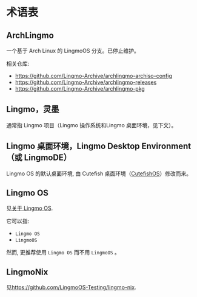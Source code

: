 # 术语表

## ArchLingmo
一个基于 Arch Linux 的 LingmoOS 分支。已停止维护。

相关仓库:
- <https://github.com/Lingmo-Archive/archlingmo-archiso-config>
- <https://github.com/Lingmo-Archive/archlingmo-releases>
- <https://github.com/Lingmo-Archive/archlingmo-pkg>

## Lingmo，灵墨
通常指 Lingmo 项目（Lingmo 操作系统和Lingmo 桌面环境，见下文）。

## Lingmo 桌面环境，Lingmo Desktop Environment（或 LingmoDE）
Lingmo OS 的默认桌面环境, 由 Cutefish 桌面环境（[CutefishOS](https://github.com/cutefishos)）修改而来。

## Lingmo OS
见[关于 Lingmo OS](about).

它可以指:
- `Lingmo OS`
- `LingmoOS`

然而, 更推荐使用 `Lingmo OS` 而不用 `LingmoOS` 。

## LingmoNix
见<https://github.com/LingmoOS-Testing/lingmo-nix>.
